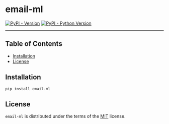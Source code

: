 # email-ml

[![PyPI - Version](https://img.shields.io/pypi/v/email-ml.svg)](https://pypi.org/project/email-ml)
[![PyPI - Python Version](https://img.shields.io/pypi/pyversions/email-ml.svg)](https://pypi.org/project/email-ml)

-----

## Table of Contents

- [Installation](#installation)
- [License](#license)

## Installation

```console
pip install email-ml
```

## License

`email-ml` is distributed under the terms of the [MIT](https://spdx.org/licenses/MIT.html) license.
